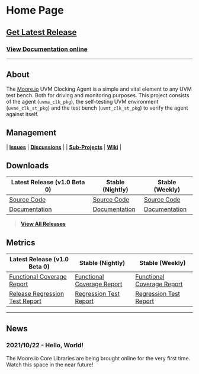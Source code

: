 # Home Page

## [Get Latest Release](TODO)
### [View Documentation online](TODO)

----------------

## About
The [Moore.io](https://www.mooreio.com) UVM Clocking Agent is a simple and vital element to any UVM test bench.  Both for driving and monitoring purposes.  This project consists of the agent (`uvma_clk_pkg`), the self-testing UVM environment (`uvme_clk_st_pkg`) and the test bench (`uvmt_clk_st_pkg`) to verify the agent against itself.


## Management

| **[Issues](https://github.com/Datum-Technology-Corporation/uvma_clk/issues)** | **[Discussions](https://github.com/Datum-Technology-Corporation/uvma_clk/discussions)** |
| **[Sub-Projects](https://github.com/Datum-Technology-Corporation/uvma_clk/projects)** | **[Wiki](https://github.com/Datum-Technology-Corporation/uvma_clk/wiki)** |


## Downloads

| Latest Release (v1.0 Beta 0) | Stable (Nightly) | Stable (Weekly) |
| --------------------- | ---------------- | --------------- |
| [Source Code](TODO) | [Source Code](TODO) | [Source Code](TODO) |
| [Documentation](TODO) | [Documentation](TODO) | [Documentation](TODO) |

> **[View All Releases](TODO)**



## Metrics

| Latest Release (v1.0 Beta 0) | Stable (Nightly) | Stable (Weekly) |
| --------------------- | ---------------- | --------------- |
| [Functional Coverage Report](TODO) | [Functional Coverage Report](TODO) | [Functional Coverage Report](TODO) |
| [Release Regression Test Report](TODO) | [Regression Test Report](TODO) | [Regression Test Report](TODO) |

----------------

## News
### 2021/10/22 - Hello, World!
The Moore.io Core Libraries are being brought online for the very first time. Watch this space in the near future!
